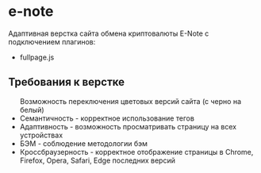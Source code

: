 # e-note
Адаптивная верстка сайта обмена криптовалюты E-Note с подключением плагинов:
<ul>
<li>fullpage.js</li>
</ul>
<h2>Требования к верстке</h2>
<ul
  <li>Возможность переключения цветовых версий сайта (с черно на белый)</li>
  <li>Семантичность - корректное использование тегов</li>
  <li>Адаптивность - возможность просматривать страницу на всех устройствах</li>
  <li>БЭМ - соблюдение методологии бэм</li>
  <li>Кроссбраузерность - корректное отображение страницы в Chrome, Firefox, Opera, Safari, Edge последних версий</li>
</ul>

